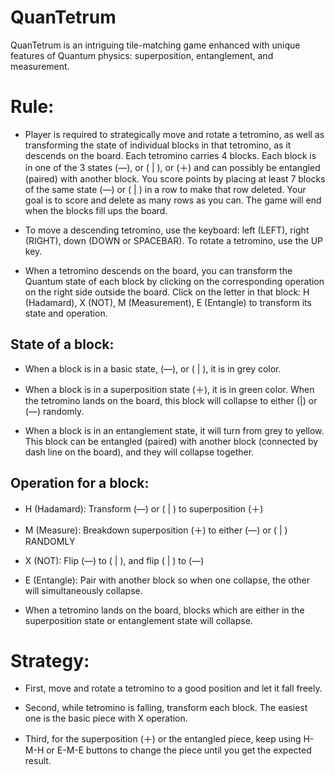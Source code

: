 # QuanTetrum
QuanTetrum is an intriguing tile-matching game enhanced with unique features of Quantum physics: superposition, entanglement, and measurement.

# Rule:

- Player is required to strategically move and rotate a tetromino, as well as transforming the state of individual blocks in that tetromino, as it descends on the board. Each tetromino carries 4 blocks. Each block is in one of the 3 states (―), or ( | ), or (＋) and can possibly be entangled (paired) with another block. You score points by placing at least 7 blocks of the same state (―) or ( | ) in a row to make that row deleted. Your goal is to score and delete as many rows as you can. The game will end when the blocks fill ups the board.

- To move a descending tetromino, use the keyboard: left (LEFT), right (RIGHT), down (DOWN or SPACEBAR). To rotate a tetromino, use the UP key.

- When a tetromino descends on the board, you can transform the Quantum state of each block by clicking on the corresponding operation on the right side outside the board. Click on the letter in that block: H (Hadamard), X (NOT), M (Measurement), E (Entangle) to transform its state and operation.

##	State of a block:

- When a block is in a basic state, (―), or ( | ), it is in grey color. 

- When a block is in a superposition state (＋), it is in green color. When the tetromino lands on the board, this block will collapse to either (|) or (―) randomly. 

- When a block is in an entanglement state, it will turn from grey to yellow. This block can be entangled (paired) with another block (connected by dash line on the board), and they will collapse together.

##	Operation for a block: 
- H (Hadamard): Transform (―) or ( | ) to superposition (＋)

- M (Measure): Breakdown superposition (＋) to either (―) or ( | ) RANDOMLY

- X (NOT): Flip (―) to ( | ), and flip ( | ) to (―)

- E (Entangle): Pair with another block so when one collapse, the other will simultaneously collapse.

- When a tetromino lands on the board, blocks which are either in the superposition state or entanglement state will collapse. 

# Strategy:

- First, move and rotate a tetromino to a good position and let it fall freely.

- Second, while tetromino is falling, transform each block. The easiest one is the basic piece with X operation.

- Third, for the superposition (＋) or the entangled piece, keep using H-M-H or E-M-E buttons to change the piece until you get the expected result.

